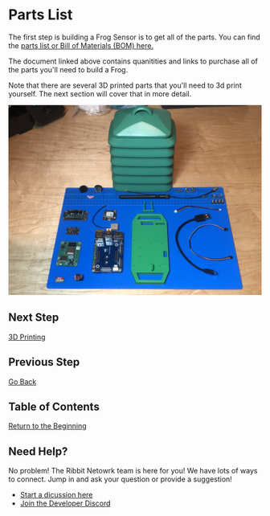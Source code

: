 # Parts List

The first step is building a Frog Sensor is to get all of the parts. You can find the [parts list or Bill of Materials (BOM) here.](https://docs.google.com/spreadsheets/d/1lsWCXFawsJNGc44bqFXWkpjHfIFZQEj5UceJV4AiuK0/edit#gid=0)

The document linked above contains quanitities and links to purchase all of the parts you'll need to build a Frog.

Note that there are several 3D printed parts that you'll need to 3d print yourself. The next section will cover that in more detail.

![Parts](images/parts.jpeg)

## Next Step
[3D Printing](2-3d-printing.md)

## Previous Step
[Go Back](0-start-here.md)

## Table of Contents
[Return to the Beginning](0-start-here.md)

## Need Help?
No problem! The Ribbit Netowrk team is here for you! We have lots of ways to connect. Jump in and ask your question or provide a suggestion!
* [Start a dicussion here](https://github.com/Ribbit-Network/ribbit-network-frog-sensor/discussions/new)
* [Join the Developer Discord](https://discord.gg/vq8PkDb2TC)
